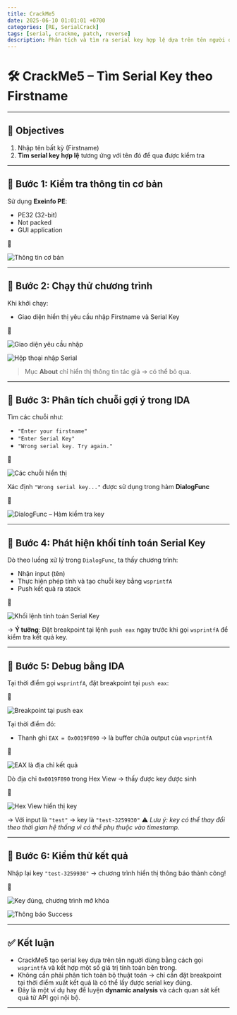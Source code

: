 ```yaml
---
title: CrackMe5
date: 2025-06-10 01:01:01 +0700
categories: [RE, SerialCrack]
tags: [serial, crackme, patch, reverse]
description: Phân tích và tìm ra serial key hợp lệ dựa trên tên người dùng nhập vào bằng kỹ thuật debug và reverse engineering.
---
```


# 🛠️ CrackMe5 – Tìm Serial Key theo Firstname

---

## 🎯 Objectives

1. Nhập tên bất kỳ (Firstname)
2. **Tìm serial key hợp lệ** tương ứng với tên đó để qua được kiểm tra

---

## 📌 Bước 1: Kiểm tra thông tin cơ bản

Sử dụng **Exeinfo PE**:

- PE32 (32-bit)
- Not packed
- GUI application

📸

![Thông tin cơ bản](/resources/CrackMe5/Pasted%20image%2020250930175327.png)

---

## 📌 Bước 2: Chạy thử chương trình

Khi khởi chạy:

- Giao diện hiển thị yêu cầu nhập Firstname và Serial Key

📸

![Giao diện yêu cầu nhập](/resources/CrackMe5/Pasted%20image%2020250930175512.png)

![Hộp thoại nhập Serial](/resources/CrackMe5/Pasted%20image%2020250930175525.png)

> Mục **About** chỉ hiển thị thông tin tác giả → có thể bỏ qua.

---

## 📌 Bước 3: Phân tích chuỗi gợi ý trong IDA

Tìm các chuỗi như:

- `"Enter your firstname"`
- `"Enter Serial Key"`
- `"Wrong serial key. Try again."`

📸

![Các chuỗi hiển thị](/resources/CrackMe5/Pasted%20image%2020250930175910.png)

Xác định `"Wrong serial key..."` được sử dụng trong hàm **DialogFunc**

📸

![DialogFunc – Hàm kiểm tra key](/resources/CrackMe5/Pasted%20image%2020250930175859.png)

---

## 📌 Bước 4: Phát hiện khối tính toán Serial Key

Dò theo luồng xử lý trong `DialogFunc`, ta thấy chương trình:

- Nhận input (tên)
- Thực hiện phép tính và tạo chuỗi key bằng `wsprintfA`
- Push kết quả ra stack

📸

![Khối lệnh tính toán Serial Key](/resources/CrackMe5/Pasted%20image%2020250930180503.png)

→ **Ý tưởng**: Đặt breakpoint tại lệnh `push eax` ngay trước khi gọi `wsprintfA` để kiểm tra kết quả key.

---

## 📌 Bước 5: Debug bằng IDA

Tại thời điểm gọi `wsprintfA`, đặt breakpoint tại `push eax`:

📸

![Breakpoint tại push eax](/resources/CrackMe5/Pasted%20image%2020250930181107.png)

Tại thời điểm đó:

- Thanh ghi `EAX = 0x0019F890` → là buffer chứa output của `wsprintfA`

📸

![EAX là địa chỉ kết quả](/resources/CrackMe5/Pasted%20image%2020250930181135.png)

Dò địa chỉ `0x0019F890` trong Hex View → thấy được key được sinh

📸

![Hex View hiển thị key](/resources/CrackMe5/Pasted%20image%2020250930181634.png)

→ Với input là `"test"` → key là `"test-3259930"`
⚠️ *Lưu ý: key có thể thay đổi theo thời gian hệ thống vì có thể phụ thuộc vào timestamp.*

---

## 📌 Bước 6: Kiểm thử kết quả

Nhập lại key `"test-3259930"` → chương trình hiển thị thông báo thành công!

📸

![Key đúng, chương trình mở khóa](/resources/CrackMe5/Pasted%20image%2020250930181837.png)

![Thông báo Success](/resources/CrackMe5/Pasted%20image%2020250930181852.png)

---

## ✅ Kết luận

- CrackMe5 tạo serial key dựa trên tên người dùng bằng cách gọi `wsprintfA` và kết hợp một số giá trị tính toán bên trong.
- Không cần phải phân tích toàn bộ thuật toán → chỉ cần đặt breakpoint tại thời điểm xuất kết quả là có thể lấy được serial key đúng.
- Đây là một ví dụ hay để luyện **dynamic analysis** và cách quan sát kết quả từ API gọi nội bộ.

---
